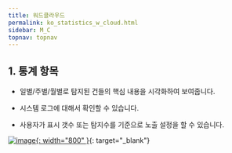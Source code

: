 ```yaml
---
title: 워드클라우드
permalink: ko_statistics_w_cloud.html
sidebar: M_C
topnav: topnav
---
```


## 1. 통계 항목
- 일별/주별/월별로 탐지된 건들의 핵심 내용을 시각화하여 보여줍니다.

- 시스템 로그에 대해서 확인할 수 있습니다.

- 사용자가 표시 갯수 또는 탐지수를 기준으로 노출 설정을 할 수 있습니다.

[![image](/docs/images/Manual/common/statistics/wordcloud/01.png){: width="800" }](/docs/images/Manual/common/statistics/wordcloud/01.png){: target="_blank"}